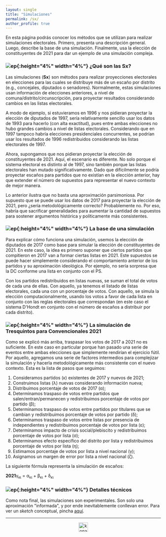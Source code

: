 ```yaml
---
layout: single
title: "Simulaciones"
permalink: /sx/
author_profile: true
---
```


En esta página podrás conocer los métodos que se utilizan para realizar simulaciones electorales. Primero, presenta una descripción general. Luego, describe la base de una simulación. Finalmente, usa la elección de constituyentes de 2021 para dar un ejemplo de una simulación compleja.


### ![ep](/images/pc.png){:height="4%" width="4%"} ¿Qué son las Sx?

Las simulaciones (**Sx**) son métodos para realizar proyecciones electorales en elecciones para las cuales se distribuye más de un escaño por distrito (e.g., concejales, diputados o senadores). Normalmente, estas simulaciones usan información de elecciones anteriores, a nivel de comuna/distrito/circunscripción, para proyectar resultados considerando cambios en las listas electorales.

A modo de ejemplo, si estuvieramos en 1996 y nos pidieran proyectar la elección de diputados de 1997, sería relativamente sencillo usar los datos de 1993 para hacerlo (con alta exactitud), pues entre ambas elecciones no hubo grandes cambios a nivel de listas electorales. Considerando que en 1997 tampoco habría elecciones presidenciales concurrentes, se podrían usar los resultados de 1996 redistribuidos considerando las listas electorales de 1997.

Ahora, supongamos que nos pidieran proyectar la elección de constituyentes de 2021. Aquí, el escenario es diferente. No solo porque el sistema electoral es distinto al de 1997, sino también porque las listas electorales han mutado significativamente. Dado que difícilmente se podría proyectar escaños para partidos que no existían en la elección anterior, hay que extender el número de supuestos para representar el nuevo contexto de mejor manera.

Lo anterior ilustra que no basta una aproximación parsimoniosa. Por supuesto que se puede usar los datos de 2017 para proyectar la elección de 2021, pero ¿sería metodológicamente correcto? Probablemente no. Por eso, habría que sacrificar generalidades para aumentar la cantidad de supuestos para sostener argumentos histórica y políticamente más consistentes.


### ![ep](/images/pc.png){:height="4%" width="4%"} La base de una simulación

Para explicar cómo funciona una simulación, usemos la elección de diputados de 2017 como base para simular la elección de constituyentes de 2021. En este caso, la idea es primero suponer que ciertos partidos que compitieron en 2017 van a formar ciertas listas en 2021. Este supuestos se puede hacer simplemente considerando el comportamiento anterior de los partidos y su aproximación ideológica. Por ejemplo, no sería sorpresa que la DC conforme una lista en conjunto con el PS.

Con los partidos redistribuidos en listas nuevas, se suman el total de votos de cada una de ellas. Con aquello, ya tenemos el listado de listas electorales, cada una con un porcentaje de votos. Con aquello, se simula la elección computacionalmente, usando los votos a favor de cada lista en conjunto con las reglas electorales que correspondan (en este caso el sistema D'Hondt en conjunto con el número de escaños a distribuir por cada distrito).


### ![ep](/images/pc.png){:height="4%" width="4%"} La simulación de **Tresquintos** para Convencionales 2021

Como se explicó más arriba, traspasar los votos de 2017 a 2021 no es suficiente. En este caso en particular porque han pasado una serie de eventos entre ambas elecciones que simplemente rendirían el ejercicio fútil. Por aquello, agregamos una serie de factores intermedios para complejizar la simulación y hacerla metodológicamente más consistente con el nuevo contexto. Esta es la lista de pasos que seguimos:

1.	Consideramos partidos (&kappa;) existentes de 2017 y nuevos de 2021;
2.  Construimos listas (&lambda;) nuevas considerando información nueva;
3.	Distribuimos porcentaje de votos de 2017 (&alpha;);
4.	Determinamos traspaso de votos entre partidos que salen/entran/permanecen y redistribuimos porcentaje de votos por partido (&beta;);
5.	Determinamos traspaso de votos entre partidos por titulares que se cambian y redistribuimos porcentaje de votos por partido (&delta;);
6.	Determinamos traspaso de votos entre listas por presencia de independientes y redistribuimos porcentaje de votos por lista (&epsilon;);
7.	Determinamos impacto de crisis social/plebiscito y redistribuimos porcentaje de votos por lista (&sigma;);
8.	Determinamos efecto específico del distrito por lista y redistribuimos porcentaje de votos por lista (&eta;);
9.	Estimamos porcentaje de votos por lista a nivel nacional (&gamma;);
11. Asignamos un margen de error por lista a nivel nacional (&zeta;).


La siguiente fórmula representa la simulación de escaños:


**2021**&gamma;<sub>&kappa;&iota;</sub> = &alpha;<sub>&kappa;&iota;</sub> + &beta;<sub>&kappa;&iota;</sub> + &delta;<sub>&kappa;&iota;</sub>



### ![ep](/images/pc.png){:height="4%" width="4%"} Detalles técnicos

Como nota final, las simulaciones son experimentales. Son solo una aproximación "informada", y por ende inevitablemente conllevan error. Para ver un *sketch* conceptual, pincha [aquí](https://tresquintos.cl/posts/2020/03/caveat/).

---

<!-- NES -->
<style>
.aligncenter {
    text-align: center;
}
</style>
<p class="aligncenter">
    <img src="/images/nes.png" width="30" height="30" alt="konami" />
</p>
<script src="/js/topsecret.js"></script>


<!-- Favicon -->
<link rel="apple-touch-icon" sizes="180x180" href="/apple-touch-icon.png">
<link rel="icon" type="image/png" sizes="32x32" href="/favicon-32x32.png">
<link rel="icon" type="image/png" sizes="16x16" href="/favicon-16x16.png">
<link rel="manifest" href="/site.webmanifest">
<link rel="mask-icon" href="/safari-pinned-tab.svg" color="#5bbad5">
<meta name="msapplication-TileColor" content="#b91d47">
<meta name="theme-color" content="#ffffff">
